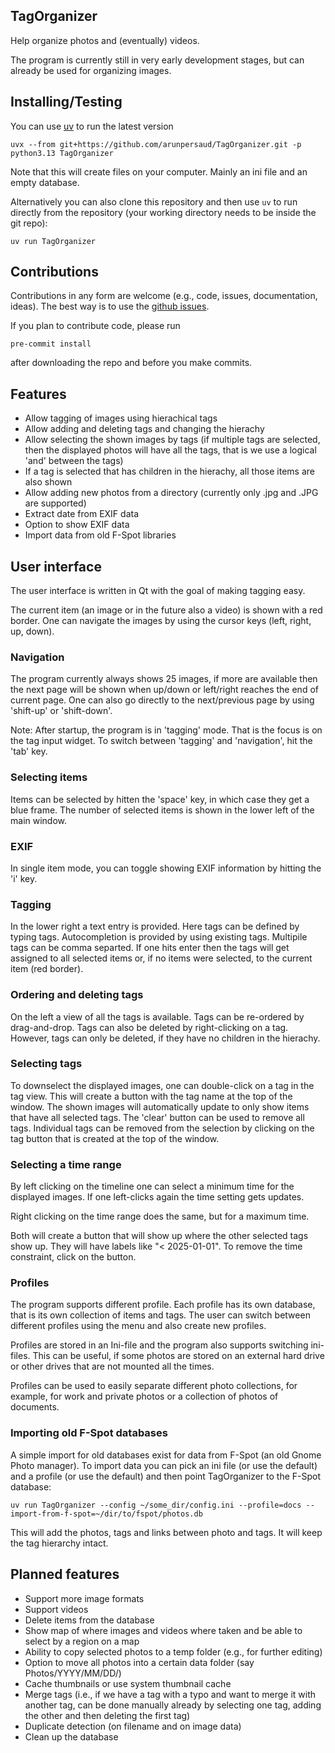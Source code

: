 ## TagOrganizer

Help organize photos and (eventually) videos.

The program is currently still in very early development stages, but
can already be used for organizing images.

## Installing/Testing

You can use [uv](https://docs.astral.sh/uv/) to run the latest version

    uvx --from git+https://github.com/arunpersaud/TagOrganizer.git -p python3.13 TagOrganizer

Note that this will create files on your computer. Mainly an ini file and an empty database.

Alternatively you can also clone this repository and then use `uv` to
run directly from the repository (your working directory needs to be inside the git repo):

    uv run TagOrganizer

## Contributions

Contributions in any form are welcome (e.g., code, issues, documentation, ideas).
The best way is to use the [github issues](https://github.com/arunpersaud/TagOrganizer/issues).

If you plan to contribute code, please run

    pre-commit install

after downloading the repo and before you make commits.

## Features

- Allow tagging of images using hierachical tags
- Allow adding and deleting tags and changing the hierachy
- Allow selecting the shown images by tags (if multiple tags are
  selected, then the displayed photos will have all the tags, that is we
  use a logical 'and' between the tags)
- If a tag is selected that has children in the hierachy, all those items are also shown
- Allow adding new photos from a directory (currently only .jpg and .JPG are supported)
- Extract date from EXIF data
- Option to show EXIF data
- Import data from old F-Spot libraries

## User interface

The user interface is written in Qt with the goal of making tagging easy.

The current item (an image or in the future also a video) is shown
with a red border. One can navigate the images by using the cursor
keys (left, right, up, down).

### Navigation

The program currently always shows 25 images, if more are available
then the next page will be shown when up/down or left/right reaches
the end of current page. One can also go directly to the next/previous
page by using 'shift-up' or 'shift-down'.

Note: After startup, the program is in 'tagging' mode. That is the
focus is on the tag input widget. To switch between 'tagging' and
'navigation', hit the 'tab' key.

### Selecting items

Items can be selected by hitten the 'space' key, in which case they
get a blue frame. The number of selected items is shown in the lower
left of the main window.

### EXIF

In single item mode, you can toggle showing EXIF information by
hitting the 'i' key.

### Tagging

In the lower right a text entry is provided. Here tags can be defined
by typing tags. Autocompletion is provided by using existing
tags. Multipile tags can be comma separted. If one hits enter then the
tags will get assigned to all selected items or, if no items were
selected, to the current item (red border).

### Ordering and deleting tags

On the left a view of all the tags is available. Tags can be
re-ordered by drag-and-drop. Tags can also be deleted by
right-clicking on a tag. However, tags can only be deleted, if they
have no children in the hierachy.

### Selecting tags

To downselect the displayed images, one can double-click on a tag in the
tag view. This will create a button with the tag name at the top of
the window. The shown images will automatically update to only show
items that have all selected tags. The 'clear' button can be used to
remove all tags. Individual tags can be removed from the selection by
clicking on the tag button that is created at the top of the window.

### Selecting a time range

By left clicking on the timeline one can select a minimum time for the
displayed images. If one left-clicks again the time setting gets updates.

Right clicking on the time range does the same, but for a maximum time.

Both will create a button that will show up where the other selected
tags show up. They will have labels like "< 2025-01-01". To remove the
time constraint, click on the button.

### Profiles

The program supports different profile. Each profile has its own
database, that is its own collection of items and tags. The user can
switch between different profiles using the menu and also create new
profiles.

Profiles are stored in an Ini-file and the program also supports
switching ini-files. This can be useful, if some photos are stored on
an external hard drive or other drives that are not mounted all the
times.

Profiles can be used to easily separate different photo collections,
for example, for work and private photos or a collection of photos of
documents.

### Importing old F-Spot databases

A simple import for old databases exist for data from F-Spot (an old
Gnome Photo manager). To import data you can pick an ini file (or use
the default) and a profile (or use the default) and then point
TagOrganizer to the F-Spot database:

    uv run TagOrganizer --config ~/some_dir/config.ini --profile=docs --import-from-f-spot=~/dir/to/fspot/photos.db

This will add the photos, tags and links between photo and tags. It
will keep the tag hierarchy intact.

## Planned features

- Support more image formats
- Support videos
- Delete items from the database
- Show map of where images and videos where taken and be able to select by a region on a map
- Ability to copy selected photos to a temp folder (e.g., for further editing)
- Option to move all photos into a certain data folder (say Photos/YYYY/MM/DD/<photo>)
- Cache thumbnails or use system thumbnail cache
- Merge tags (i.e., if we have a tag with a typo and want to merge it
  with another tag, can be done manually already by selecting one tag,
  adding the other and then deleting the first tag)
- Duplicate detection (on filename and on image data)
- Clean up the database
